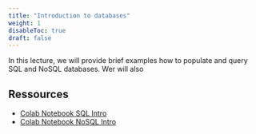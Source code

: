 ```yaml
---
title: "Introduction to databases"
weight: 1
disableToc: true
draft: false
---
```


In this lecture, we will provide brief examples how to populate and query SQL and NoSQL databases. Wer will also 

## Ressources

* [Colab Notebook SQL Intro](https://colab.research.google.com/github/aaubs/ds-master/blob/main/notebooks/M5-db-sql-intro.ipynb)
* [Colab Notebook NoSQL Intro](https://colab.research.google.com/github/aaubs/ds-master/blob/main/notebooks/M5-db-nosql-lntro.ipynb)



  